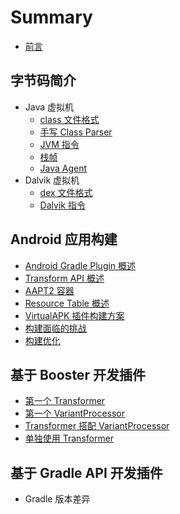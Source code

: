 # Summary

* [前言](./README.md)

## 字节码简介

* Java 虚拟机
    * [class 文件格式](./jvm/class-file.md)
    * [手写 Class Parser](./jvm/write-class-parser-manually.md)
    * [JVM 指令](./jvm/instructions.md)
    * [栈帧](./jvm/frame.md)
    * [Java Agent](./jvm/java-agent.md)
* Dalvik 虚拟机
    * [dex 文件格式](./dalvik/dex-file.md)
    * [Dalvik 指令](./dalvik/instructions.md)

## Android 应用构建

* [Android Gradle Plugin 概述](./agp/overview.md)
* [Transform API 概述](./agp/transform-api.md)
* [AAPT2 容器](./agp/aapt2.md)
* [Resource Table 概述](./agp/resource-table.md)
* [VirtualAPK 插件构建方案](./agp/virtual-apk.md)
* [构建面临的挑战](./agp/challenge.md)
* [构建优化](./agp/build-optimziation.md)

## 基于 Booster 开发插件

* [第一个 Transformer](./booster/first-transformer.md)
* [第一个 VariantProcessor](./booster/first-variant-processor.md)
* [Transformer 搭配 VariantProcessor](./booster/transformer-plus-variant-processor.md)
* [单独使用 Transformer](./booster/standalone-transformer.md)

## 基于 Gradle API 开发插件

* Gradle 版本差异
